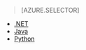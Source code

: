 > [AZURE.SELECTOR]
- [.NET](../articles/storage/storage-dotnet-how-to-use-files.md)
- [Java](../articles/storage/storage-java-how-to-use-file-storage.md)
- [Python](../articles/storage/storage-python-how-to-use-file-storage.md)


<!--HONumber=sep16_HO2-->


